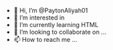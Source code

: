 - 👋 Hi, I’m @PaytonAliyah01
- 👀 I’m interested in 
- 🌱 I’m currently learning HTML
- 💞️ I’m looking to collaborate on ...
- 📫 How to reach me ...

<!---
PaytonAliyah01/PaytonAliyah01 is a ✨ special ✨ repository because its `README.md` (this file) appears on your GitHub profile.
You can click the Preview link to take a look at your changes.
--->

